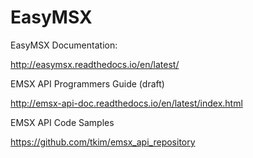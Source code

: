 # EasyMSX

EasyMSX Documentation:

http://easymsx.readthedocs.io/en/latest/

EMSX API Programmers Guide (draft)

http://emsx-api-doc.readthedocs.io/en/latest/index.html

EMSX API Code Samples

https://github.com/tkim/emsx_api_repository
